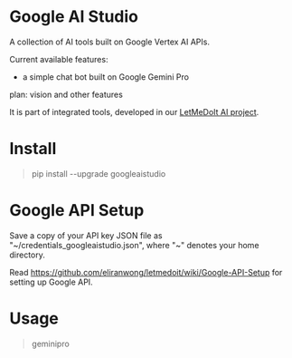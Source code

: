 # Google AI Studio

A collection of AI tools built on Google Vertex AI APIs.

Current available features:

* a simple chat bot built on Google Gemini Pro

plan: vision and other features

It is part of integrated tools, developed in our [LetMeDoIt AI project](https://github.com/eliranwong/letmedoit).

# Install

> pip install --upgrade googleaistudio

# Google API Setup

Save a copy of your API key JSON file as "\~/credentials_googleaistudio.json", where "\~" denotes your home directory.

Read https://github.com/eliranwong/letmedoit/wiki/Google-API-Setup for setting up Google API.

# Usage

> geminipro
